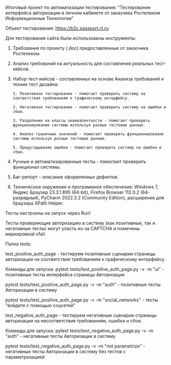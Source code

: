 Итоговый проект по автоматизации тестирования: "Тестирование интерфейса авторизации в личном кабинете от заказчика Ростелеком Информационные Технологии"

Объект тестирования: https://b2c.passport.rt.ru

Для тестирования сайта были использованы инструменты:
1. Требования по проекту (.doc) предоставленные от заказчика Ростелеком.
2. Анализ требований на актуальность для составления реальных тест-кейсов.
3. Набор тест-кейсов - составленных на основе Анализа требований и техник тест дизайна:

       1. Позитивное тестирование - помогает проверить систему на соответствия требованиям к графическому интерфейсу.
       
       2. Негативное тестирование - помогает проверить систему на ошибки и сбои.
       
       3. Разделение на классы эквивалентности - помогает проверить функционирование системы используя разные тестовые данные.
       
       4. Анализ граничных значений - помогает проверить функционирование системы используя разные тестовые данные.
       
       5. Предугадывание ошибки - помогает проверить систему на ошибки и сбои.
       
4. Ручные и автоматизированные тесты - помогают проверить функционал системы.
5. Баг-репорт - описание оформленных дефектов.

6. Техническое окружение и программное обеспечение: Windows 7, Яндекс Браузер 23.3.1.895 (64-bit), Firefox Browser 112.0.2 (64-разрядный),
PyCharm 2022.3.2 (Community Edition), расширение для браузера XPath Helper.

Тесты настроены на запуск через Run!

Тесты проверяющие авторизацию в систему (как позитивные, так и негативные тесты) могут упасть из-за CAPTCHA и помечены маркировкой xfail.

Папка tests:

test_positive_auth_page - тестируем позитивные сценарии страницы авторизации на соответствия требованиям к графическому интерфейсу.

Команды для запуска:
pytest tests/test_positive_auth_page.py -v -m "ui" - позитивные тесты интерфейса страницы Авторизации

pytest tests/test_positive_auth_page.py -v -m "auth" - позитивные тесты Авторизации в систему

pytest tests/test_positive_auth_page.py -v -m "social_networks" - тесты "войдите с помощью соцсетей"


test_negative_auth_page - тестируем негативные сценарии страницы авторизации на несоответствия требованиям, ошибки и сбои.

Команды для запуска:
pytest tests/test_negative_auth_page.py -v -m "auth" - негативные тесты Авторизации в систему

pytest tests/test_negative_auth_page.py -v -m "not parametrize" - негативные тесты Авторизации в систему без тестов с параметризацией
